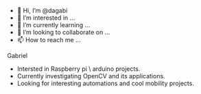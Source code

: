 - 👋 Hi, I’m @dagabi
- 👀 I’m interested in ...
- 🌱 I’m currently learning ...
- 💞️ I’m looking to collaborate on ...
- 📫 How to reach me ...

<!---
dagabi/dagabi is a ✨ special ✨ repository because its `README.md` (this file) appears on your GitHub profile.
You can click the Preview link to take a look at your changes.
--->

Gabriel<br/>
- Intersted in Raspberry pi \ arduino projects.<br/>
- Currently investigating OpenCV and its applications. <br/>
- Looking for interesting automations and cool mobility projects.<br/>
